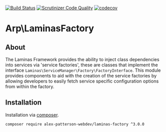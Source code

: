 [![Build Status](https://scrutinizer-ci.com/g/alex-patterson-webdev/laminas-factory/badges/build.png?b=master)](https://scrutinizer-ci.com/g/alex-patterson-webdev/laminas-factory/build-status/master)
[![Scrutinizer Code Quality](https://scrutinizer-ci.com/g/alex-patterson-webdev/laminas-factory/badges/quality-score.png?b=master)](https://scrutinizer-ci.com/g/alex-patterson-webdev/laminas-factory/?branch=master)
[![codecov](https://codecov.io/gh/alex-patterson-webdev/laminas-factory/branch/master/graph/badge.svg)](https://codecov.io/gh/alex-patterson-webdev/laminas-factory)

# Arp\LaminasFactory

## About

The Laminas Framework provides the ability to inject class dependencies into services via 'service factories', these are classes that implement
the interface `Laminas\ServiceManager\Factory\FactoryInterface`. This module provides components to aid with the creation of the service factories 
by allowing developers to easily fetch service specific configuration options from within the factory.

## Installation

Installation via [composer](https://getcomposer.org).

    composer require alex-patterson-webdev/laminas-factory ^3.0.0

